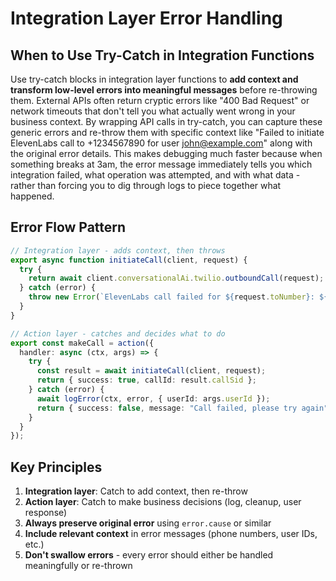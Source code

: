 # Integration Layer Error Handling

## When to Use Try-Catch in Integration Functions

Use try-catch blocks in integration layer functions to **add context and transform low-level errors into meaningful messages** before re-throwing them. External APIs often return cryptic errors like "400 Bad Request" or network timeouts that don't tell you what actually went wrong in your business context. By wrapping API calls in try-catch, you can capture these generic errors and re-throw them with specific context like "Failed to initiate ElevenLabs call to +1234567890 for user john@example.com" along with the original error details. This makes debugging much faster because when something breaks at 3am, the error message immediately tells you which integration failed, what operation was attempted, and with what data - rather than forcing you to dig through logs to piece together what happened.

## Error Flow Pattern

```typescript
// Integration layer - adds context, then throws
export async function initiateCall(client, request) {
  try {
    return await client.conversationalAi.twilio.outboundCall(request);
  } catch (error) {
    throw new Error(`ElevenLabs call failed for ${request.toNumber}: ${error.message}`);
  }
}

// Action layer - catches and decides what to do
export const makeCall = action({
  handler: async (ctx, args) => {
    try {
      const result = await initiateCall(client, request);
      return { success: true, callId: result.callSid };
    } catch (error) {
      await logError(ctx, error, { userId: args.userId });
      return { success: false, message: "Call failed, please try again" };
    }
  }
});
```

## Key Principles

1. **Integration layer**: Catch to add context, then re-throw
2. **Action layer**: Catch to make business decisions (log, cleanup, user response)
3. **Always preserve original error** using `error.cause` or similar
4. **Include relevant context** in error messages (phone numbers, user IDs, etc.)
5. **Don't swallow errors** - every error should either be handled meaningfully or re-thrown